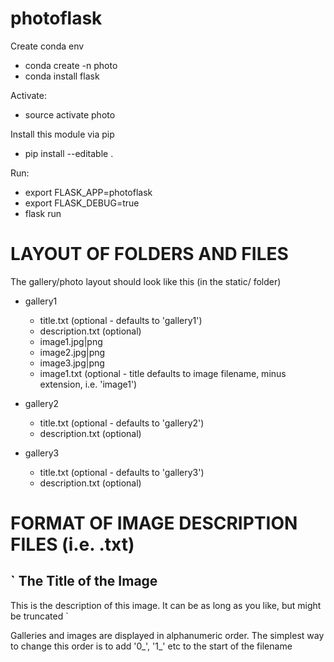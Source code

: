 # photoflask

Create conda env
  * conda create -n photo
  * conda install flask

Activate:
  * source activate photo

Install this module via pip 
  * pip install --editable .

Run:

  * export FLASK_APP=photoflask
  * export FLASK_DEBUG=true
  * flask run

# LAYOUT OF FOLDERS AND FILES

The gallery/photo layout should look like this (in the static/ folder)

* gallery1
  * title.txt (optional - defaults to 'gallery1')
  * description.txt (optional)
  * image1.jpg|png
  * image2.jpg|png
  * image3.jpg|png
  * image1.txt (optional - title defaults to image filename, minus extension, i.e. 'image1')

* gallery2
  * title.txt (optional - defaults to 'gallery2')
  * description.txt (optional)

* gallery3
  * title.txt (optional - defaults to 'gallery3')
  * description.txt (optional)

# FORMAT OF IMAGE DESCRIPTION FILES (i.e. <imageN>.txt)
`
The Title of the Image
--
This is the description of this image. It can be as long as you like, but might be truncated
`



Galleries and images are displayed in alphanumeric order. The simplest way to change this order is to add '0_', '1_' etc to the start of the filename

